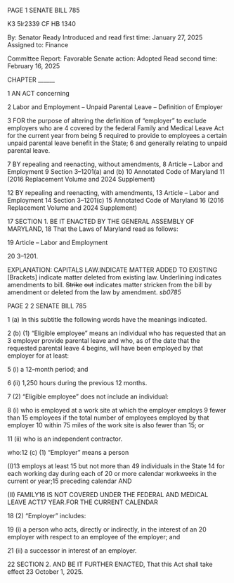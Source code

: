 PAGE 1
SENATE BILL 785

K3 5lr2339
CF HB 1340

By: Senator Ready
Introduced and read first time: January 27, 2025
Assigned to: Finance

Committee Report: Favorable
Senate action: Adopted
Read second time: February 16, 2025

CHAPTER ______

1 AN ACT concerning

2 Labor and Employment – Unpaid Parental Leave – Definition of Employer

3 FOR the purpose of altering the definition of “employer” to exclude employers who are
4 covered by the federal Family and Medical Leave Act for the current year from being
5 required to provide to employees a certain unpaid parental leave benefit in the State;
6 and generally relating to unpaid parental leave.

7 BY repealing and reenacting, without amendments,
8 Article – Labor and Employment
9 Section 3–1201(a) and (b)
10 Annotated Code of Maryland
11 (2016 Replacement Volume and 2024 Supplement)

12 BY repealing and reenacting, with amendments,
13 Article – Labor and Employment
14 Section 3–1201(c)
15 Annotated Code of Maryland
16 (2016 Replacement Volume and 2024 Supplement)

17 SECTION 1. BE IT ENACTED BY THE GENERAL ASSEMBLY OF MARYLAND,
18 That the Laws of Maryland read as follows:

19 Article – Labor and Employment

20 3–1201.

EXPLANATION: CAPITALS LAW.INDICATE MATTER ADDED TO EXISTING
[Brackets] indicate matter deleted from existing law.
Underlining indicates amendments to bill.
~~Strike~~ ~~out~~ indicates matter stricken from the bill by amendment or deleted from the law by
amendment. *sb0785*

PAGE 2
2 SENATE BILL 785

1 (a) In this subtitle the following words have the meanings indicated.

2 (b) (1) “Eligible employee” means an individual who has requested that an
3 employer provide parental leave and who, as of the date that the requested parental leave
4 begins, will have been employed by that employer for at least:

5 (i) a 12–month period; and

6 (ii) 1,250 hours during the previous 12 months.

7 (2) “Eligible employee” does not include an individual:

8 (i) who is employed at a work site at which the employer employs
9 fewer than 15 employees if the total number of employees employed by that employer
10 within 75 miles of the work site is also fewer than 15; or

11 (ii) who is an independent contractor.

who:12 (c) (1) “Employer” means a person

(I)13 employs at least 15 but not more than 49 individuals in the State
14 for each working day during each of 20 or more calendar workweeks in the current or
year;15 preceding calendar AND

(II) FAMILY16 IS NOT COVERED UNDER THE FEDERAL AND
MEDICAL LEAVE ACT17 YEAR.FOR THE CURRENT CALENDAR

18 (2) “Employer” includes:

19 (i) a person who acts, directly or indirectly, in the interest of an
20 employer with respect to an employee of the employer; and

21 (ii) a successor in interest of an employer.

22 SECTION 2. AND BE IT FURTHER ENACTED, That this Act shall take effect
23 October 1, 2025.
